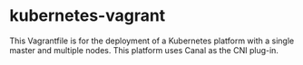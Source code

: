 # kubernetes-vagrant
This Vagrantfile is for the deployment of a Kubernetes platform with a single master and multiple nodes. This platform uses Canal as the CNI plug-in.
